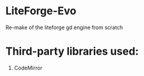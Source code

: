 # LiteForge-Evo
Re-make of the liteforge gd engine from scratch

# Third-party libraries used:
1. CodeMirror
